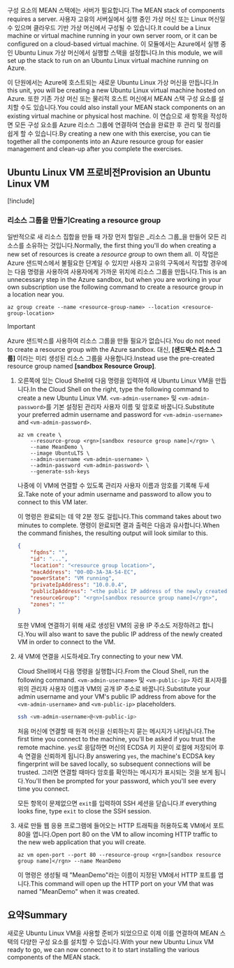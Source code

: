 <span data-ttu-id="c9a59-101">구성 요소의 MEAN 스택에는 서버가 필요합니다.</span><span class="sxs-lookup"><span data-stu-id="c9a59-101">The MEAN stack of components requires a server.</span></span> <span data-ttu-id="c9a59-102">사용자 고유의 서버실에서 실행 중인 가상 머신 또는 Linux 머신일 수 있으며 클라우드 기반 가상 머신에서 구성될 수 있습니다.</span><span class="sxs-lookup"><span data-stu-id="c9a59-102">It could be a Linux machine or virtual machine running in your own server room, or it can be configured on a cloud-based virtual machine.</span></span> <span data-ttu-id="c9a59-103">이 모듈에서는 Azure에서 실행 중인 Ubuntu Linux 가상 머신에서 실행할 스택을 설정합니다.</span><span class="sxs-lookup"><span data-stu-id="c9a59-103">In this module, we will set up the stack to run on an Ubuntu Linux virtual machine running on Azure.</span></span>

<span data-ttu-id="c9a59-104">이 단원에서는 Azure에 호스트되는 새로운 Ubuntu Linux 가상 머신을 만듭니다.</span><span class="sxs-lookup"><span data-stu-id="c9a59-104">In this unit, you will be creating a new Ubuntu Linux virtual machine hosted on Azure.</span></span> <span data-ttu-id="c9a59-105">또한 기존 가상 머신 또는 물리적 호스트 머신에서 MEAN 스택 구성 요소를 설치할 수도 있습니다.</span><span class="sxs-lookup"><span data-stu-id="c9a59-105">You could also install your MEAN stack components on an existing virtual machine or physical host machine.</span></span> <span data-ttu-id="c9a59-106">이 연습으로 새 항목을 작성하면 모든 구성 요소를 Azure 리소스 그룹에 연결하여 연습을 완료한 후 관리 및 정리를 쉽게 할 수 있습니다.</span><span class="sxs-lookup"><span data-stu-id="c9a59-106">By creating a new one with this exercise, you can tie together all the components into an Azure resource group for easier management and clean-up after you complete the exercises.</span></span>

## <a name="provision-an-ubuntu-linux-vm"></a><span data-ttu-id="c9a59-107">Ubuntu Linux VM 프로비전</span><span class="sxs-lookup"><span data-stu-id="c9a59-107">Provision an Ubuntu Linux VM</span></span>

[!include[](../../../includes/azure-sandbox-activate.md)]

### <a name="creating-a-resource-group"></a><span data-ttu-id="c9a59-108">리소스 그룹을 만들기</span><span class="sxs-lookup"><span data-stu-id="c9a59-108">Creating a resource group</span></span>

<span data-ttu-id="c9a59-109">일반적으로 새 리소스 집합을 만들 때 가장 먼저 할일은 _리소스 그룹_을 만들어 모든 리소스를 소유하는 것입니다.</span><span class="sxs-lookup"><span data-stu-id="c9a59-109">Normally, the first thing you'll do when creating a new set of resources is create a _resource group_ to own them all.</span></span> <span data-ttu-id="c9a59-110">이 작업은 Azure 샌드박스에서 불필요한 단계일 수 있지만 사용자 고유의 구독에서 작업할 경우에는 다음 명령을 사용하여 사용자에게 가까운 위치에 리소스 그룹을 만듭니다.</span><span class="sxs-lookup"><span data-stu-id="c9a59-110">This is an unnecessary step in the Azure sandbox, but when you are working in your own subscription use the following command to create a resource group in a location near you.</span></span>

```azurecli
az group create --name <resource-group-name> --location <resource-group-location>
```

> [!IMPORTANT]
> <span data-ttu-id="c9a59-111">Azure 샌드박스를 사용하여 리소스 그룹을 만들 필요가 없습니다.</span><span class="sxs-lookup"><span data-stu-id="c9a59-111">You do not need to create a resource group with the Azure sandbox.</span></span> <span data-ttu-id="c9a59-112">대신, **<rgn>[샌드박스 리소스 그룹]</rgn>** 이라는 미리 생성된 리소스 그룹을 사용합니다.</span><span class="sxs-lookup"><span data-stu-id="c9a59-112">Instead use the pre-created resource group named **<rgn>[sandbox Resource Group]</rgn>**.</span></span>

1. <span data-ttu-id="c9a59-113">오른쪽에 있는 Cloud Shell에 다음 명령을 입력하여 새 Ubuntu Linux VM을 만듭니다.</span><span class="sxs-lookup"><span data-stu-id="c9a59-113">In the Cloud Shell on the right, type the following command to create a new Ubuntu Linux VM.</span></span> <span data-ttu-id="c9a59-114">`<vm-admin-username>` 및 `<vm-admin-password>`를 기본 설정된 관리자 사용자 이름 및 암호로 바꿉니다.</span><span class="sxs-lookup"><span data-stu-id="c9a59-114">Substitute your preferred admin username and password for `<vm-admin-username>` and `<vm-admin-password>`.</span></span>

    ```azurecli
    az vm create \
        --resource-group <rgn>[sandbox resource group name]</rgn> \
        --name MeanDemo \
        --image UbuntuLTS \
        --admin-username <vm-admin-username> \
        --admin-password <vm-admin-password> \
        --generate-ssh-keys
    ```

    <span data-ttu-id="c9a59-115">나중에 이 VM에 연결할 수 있도록 관리자 사용자 이름과 암호를 기록해 두세요.</span><span class="sxs-lookup"><span data-stu-id="c9a59-115">Take note of your admin username and password to allow you to connect to this VM later.</span></span>

    <span data-ttu-id="c9a59-116">이 명령은 완료되는 데 약 2분 정도 걸립니다.</span><span class="sxs-lookup"><span data-stu-id="c9a59-116">This command takes about two minutes to complete.</span></span> <span data-ttu-id="c9a59-117">명령이 완료되면 결과 출력은 다음과 유사합니다.</span><span class="sxs-lookup"><span data-stu-id="c9a59-117">When the command finishes, the resulting output will look similar to this.</span></span>

    ```json
    {
        "fqdns": "",
        "id": "...",
        "location": "<resource group location>",
        "macAddress": "00-0D-3A-3A-54-EC",
        "powerState": "VM running",
        "privateIpAddress": "10.0.0.4",
        "publicIpAddress": "<the public IP address of the newly created machine>",
        "resourceGroup": "<rgn>[sandbox resource group name]</rgn>",
        "zones": ""
    }
    ```

    <span data-ttu-id="c9a59-118">또한 VM에 연결하기 위해 새로 생성된 VM의 공용 IP 주소도 저장하려고 합니다.</span><span class="sxs-lookup"><span data-stu-id="c9a59-118">You will also want to save the public IP address of the newly created VM in order to connect to the VM.</span></span>

1. <span data-ttu-id="c9a59-119">새 VM에 연결을 시도하세요.</span><span class="sxs-lookup"><span data-stu-id="c9a59-119">Try connecting to your new VM.</span></span>

    <span data-ttu-id="c9a59-120">Cloud Shell에서 다음 명령을 실행합니다.</span><span class="sxs-lookup"><span data-stu-id="c9a59-120">From the Cloud Shell, run the following command.</span></span> <span data-ttu-id="c9a59-121">`<vm-admin-username>` 및 `<vm-public-ip>` 자리 표시자를 위의 관리자 사용자 이름과 VM의 공개 IP 주소로 바꿉니다.</span><span class="sxs-lookup"><span data-stu-id="c9a59-121">Substitute your admin username and your VM's public IP address from above for the `<vm-admin-username>` and `<vm-public-ip>` placeholders.</span></span>

    ```bash
    ssh <vm-admin-username>@<vm-public-ip>
    ```

    <span data-ttu-id="c9a59-122">처음 머신에 연결할 때 원격 머신을 신뢰하는지 묻는 메시지가 나타납니다.</span><span class="sxs-lookup"><span data-stu-id="c9a59-122">The first time you connect to the machine, you'll be asked if you trust the remote machine.</span></span> <span data-ttu-id="c9a59-123">`yes`로 응답하면 머신의 ECDSA 키 지문이 로컬에 저장되어 후속 연결을 신뢰하게 됩니다.</span><span class="sxs-lookup"><span data-stu-id="c9a59-123">By answering `yes`, the machine's ECDSA key fingerprint will be saved locally, so subsequent connections will be trusted.</span></span> <span data-ttu-id="c9a59-124">그러면 연결할 때마다 암호를 확인하는 메시지가 표시되는 것을 보게 됩니다.</span><span class="sxs-lookup"><span data-stu-id="c9a59-124">You'll then be prompted for your password, which you'll see every time you connect.</span></span>

    <span data-ttu-id="c9a59-125">모든 항목이 문제없으면 `exit`를 입력하여 SSH 세션을 닫습니다.</span><span class="sxs-lookup"><span data-stu-id="c9a59-125">If everything looks fine, type `exit` to close the SSH session.</span></span>

1. <span data-ttu-id="c9a59-126">새로 만들 웹 응용 프로그램에 들어오는 HTTP 트래픽을 허용하도록 VM에서 포트 80을 엽니다.</span><span class="sxs-lookup"><span data-stu-id="c9a59-126">Open port 80 on the VM to allow incoming HTTP traffic to the new web application that you will create.</span></span>

    ```azurecli
    az vm open-port --port 80 --resource-group <rgn>[sandbox resource group name]</rgn> --name MeanDemo
    ```

    <span data-ttu-id="c9a59-127">이 명령은 생성될 때 "MeanDemo"라는 이름이 지정된 VM에서 HTTP 포트를 엽니다.</span><span class="sxs-lookup"><span data-stu-id="c9a59-127">This command will open up the HTTP port on your VM that was named "MeanDemo" when it was created.</span></span>

## <a name="summary"></a><span data-ttu-id="c9a59-128">요약</span><span class="sxs-lookup"><span data-stu-id="c9a59-128">Summary</span></span>

<span data-ttu-id="c9a59-129">새로운 Ubuntu Linux VM을 사용할 준비가 되었으므로 이제 이를 연결하여 MEAN 스택의 다양한 구성 요소를 설치할 수 있습니다.</span><span class="sxs-lookup"><span data-stu-id="c9a59-129">With your new Ubuntu Linux VM ready to go, we can now connect to it to start installing the various components of the MEAN stack.</span></span>